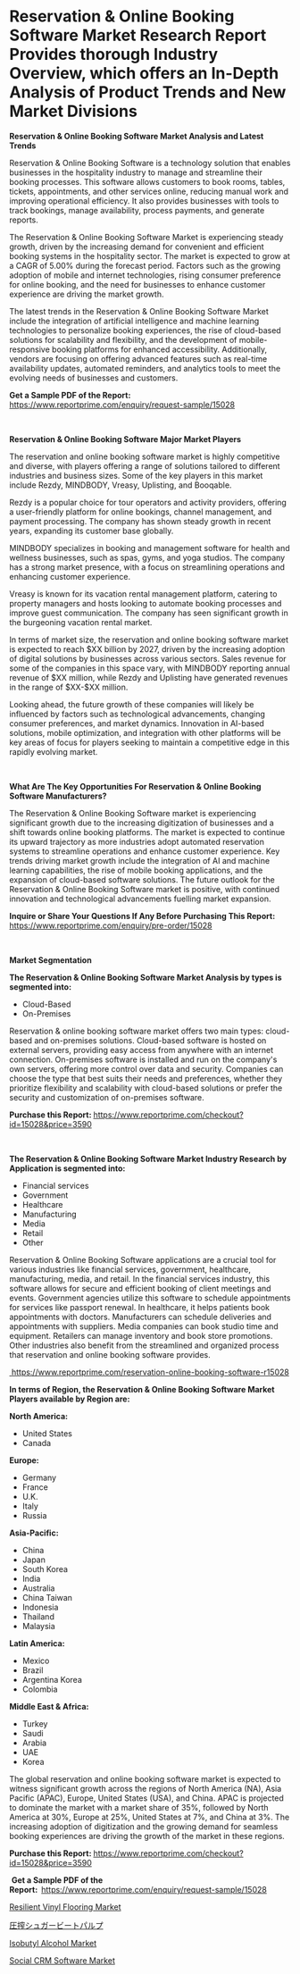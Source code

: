 <p><h1>Reservation & Online Booking Software Market Research Report Provides thorough Industry Overview, which offers an In-Depth Analysis of Product Trends and New Market Divisions</h1></p><p><strong>Reservation & Online Booking Software Market Analysis and Latest Trends</strong></p>
<p><p>Reservation & Online Booking Software is a technology solution that enables businesses in the hospitality industry to manage and streamline their booking processes. This software allows customers to book rooms, tables, tickets, appointments, and other services online, reducing manual work and improving operational efficiency. It also provides businesses with tools to track bookings, manage availability, process payments, and generate reports.</p><p>The Reservation & Online Booking Software Market is experiencing steady growth, driven by the increasing demand for convenient and efficient booking systems in the hospitality sector. The market is expected to grow at a CAGR of 5.00% during the forecast period. Factors such as the growing adoption of mobile and internet technologies, rising consumer preference for online booking, and the need for businesses to enhance customer experience are driving the market growth.</p><p>The latest trends in the Reservation & Online Booking Software Market include the integration of artificial intelligence and machine learning technologies to personalize booking experiences, the rise of cloud-based solutions for scalability and flexibility, and the development of mobile-responsive booking platforms for enhanced accessibility. Additionally, vendors are focusing on offering advanced features such as real-time availability updates, automated reminders, and analytics tools to meet the evolving needs of businesses and customers.</p></p>
<p><strong>Get a Sample PDF of the Report:&nbsp;</strong> <a href="https://www.reportprime.com/enquiry/request-sample/15028">https://www.reportprime.com/enquiry/request-sample/15028</a></p>
<p>&nbsp;</p>
<p><strong>Reservation & Online Booking Software Major Market Players</strong></p>
<p><p>The reservation and online booking software market is highly competitive and diverse, with players offering a range of solutions tailored to different industries and business sizes. Some of the key players in this market include Rezdy, MINDBODY, Vreasy, Uplisting, and Booqable.</p><p>Rezdy is a popular choice for tour operators and activity providers, offering a user-friendly platform for online bookings, channel management, and payment processing. The company has shown steady growth in recent years, expanding its customer base globally.</p><p>MINDBODY specializes in booking and management software for health and wellness businesses, such as spas, gyms, and yoga studios. The company has a strong market presence, with a focus on streamlining operations and enhancing customer experience.</p><p>Vreasy is known for its vacation rental management platform, catering to property managers and hosts looking to automate booking processes and improve guest communication. The company has seen significant growth in the burgeoning vacation rental market.</p><p>In terms of market size, the reservation and online booking software market is expected to reach $XX billion by 2027, driven by the increasing adoption of digital solutions by businesses across various sectors. Sales revenue for some of the companies in this space vary, with MINDBODY reporting annual revenue of $XX million, while Rezdy and Uplisting have generated revenues in the range of $XX-$XX million.</p><p>Looking ahead, the future growth of these companies will likely be influenced by factors such as technological advancements, changing consumer preferences, and market dynamics. Innovation in AI-based solutions, mobile optimization, and integration with other platforms will be key areas of focus for players seeking to maintain a competitive edge in this rapidly evolving market.</p></p>
<p>&nbsp;</p>
<p><strong>What Are The Key Opportunities For Reservation & Online Booking Software Manufacturers?</strong></p>
<p><p>The Reservation & Online Booking Software market is experiencing significant growth due to the increasing digitization of businesses and a shift towards online booking platforms. The market is expected to continue its upward trajectory as more industries adopt automated reservation systems to streamline operations and enhance customer experience. Key trends driving market growth include the integration of AI and machine learning capabilities, the rise of mobile booking applications, and the expansion of cloud-based software solutions. The future outlook for the Reservation & Online Booking Software market is positive, with continued innovation and technological advancements fuelling market expansion.</p></p>
<p><strong>Inquire or Share Your Questions If Any Before Purchasing This Report:</strong> <a href="https://www.reportprime.com/enquiry/pre-order/15028">https://www.reportprime.com/enquiry/pre-order/15028</a></p>
<p>&nbsp;</p>
<p><strong>Market Segmentation</strong></p>
<p><strong>The Reservation & Online Booking Software Market Analysis by types is segmented into:</strong></p>
<p><ul><li>Cloud-Based</li><li>On-Premises</li></ul></p>
<p><p>Reservation & online booking software market offers two main types: cloud-based and on-premises solutions. Cloud-based software is hosted on external servers, providing easy access from anywhere with an internet connection. On-premises software is installed and run on the company's own servers, offering more control over data and security. Companies can choose the type that best suits their needs and preferences, whether they prioritize flexibility and scalability with cloud-based solutions or prefer the security and customization of on-premises software.</p></p>
<p><strong>Purchase this Report:&nbsp;</strong><a href="https://www.reportprime.com/checkout?id=15028&price=3590">https://www.reportprime.com/checkout?id=15028&price=3590</a></p>
<p>&nbsp;</p>
<p><strong>The Reservation & Online Booking Software Market Industry Research by Application is segmented into:</strong></p>
<p><ul><li>Financial services</li><li>Government</li><li>Healthcare</li><li>Manufacturing</li><li>Media</li><li>Retail</li><li>Other</li></ul></p>
<p><p>Reservation & Online Booking Software applications are a crucial tool for various industries like financial services, government, healthcare, manufacturing, media, and retail. In the financial services industry, this software allows for secure and efficient booking of client meetings and events. Government agencies utilize this software to schedule appointments for services like passport renewal. In healthcare, it helps patients book appointments with doctors. Manufacturers can schedule deliveries and appointments with suppliers. Media companies can book studio time and equipment. Retailers can manage inventory and book store promotions. Other industries also benefit from the streamlined and organized process that reservation and online booking software provides.</p></p>
<p><a href="https://www.reportprime.com/reservation-online-booking-software-r15028">&nbsp;https://www.reportprime.com/reservation-online-booking-software-r15028</a></p>
<p><strong>In terms of Region, the Reservation & Online Booking Software Market Players available by Region are:</strong></p>
<p>
    <p> <strong> North America: </strong>
        <ul>
            <li>United States</li>
            <li>Canada</li>
        </ul>
        </p> 
    <p> <strong> Europe: </strong>
        <ul>
            <li>Germany</li>
            <li>France</li>
            <li>U.K.</li>
            <li>Italy</li>
            <li>Russia</li>
        </ul>
        </p> 
    <p> <strong> Asia-Pacific: </strong>
        <ul>
            <li>China</li>
            <li>Japan</li>
            <li>South Korea</li>
            <li>India</li>
            <li>Australia</li>
            <li>China Taiwan</li>
            <li>Indonesia</li>
            <li>Thailand</li>
            <li>Malaysia</li>
        </ul>
        </p> 
    <p> <strong> Latin America: </strong>
        <ul>
            <li>Mexico</li>
            <li>Brazil</li>
            <li>Argentina Korea</li>
            <li>Colombia</li>
        </ul>
        </p> 
    <p> <strong> Middle East & Africa: </strong>
        <ul>
            <li>Turkey</li>
            <li>Saudi</li>
            <li>Arabia</li>
            <li>UAE</li>
            <li>Korea</li>
        </ul>
    </p>
    </p>
<p><p>The global reservation and online booking software market is expected to witness significant growth across the regions of North America (NA), Asia Pacific (APAC), Europe, United States (USA), and China. APAC is projected to dominate the market with a market share of 35%, followed by North America at 30%, Europe at 25%, United States at 7%, and China at 3%. The increasing adoption of digitization and the growing demand for seamless booking experiences are driving the growth of the market in these regions.</p></p>
<p><strong>Purchase this Report: </strong><a href="https://www.reportprime.com/checkout?id=15028&price=3590">https://www.reportprime.com/checkout?id=15028&price=3590</a></p>
<p>&nbsp;<strong>Get a Sample PDF of the Report:&nbsp;&nbsp;</strong><a href="https://www.reportprime.com/enquiry/request-sample/15028">https://www.reportprime.com/enquiry/request-sample/15028</a></p>
<p><strong></strong></p>
<p><p><a href="https://www.linkedin.com/pulse/resilient-vinyl-flooring-market-size-growth-segmentation-regional-wryde?trackingId=ytKSZywPFA5DqL5GXaU%2FJw%3D%3D">Resilient Vinyl Flooring Market</a></p><p><a href="https://github.com/one-cool-chick/Market-Research-Report-List-1/blob/main/937524225775.md">圧搾シュガービートパルプ</a></p><p><a href="https://www.linkedin.com/pulse/isobutyl-alcohol-market-insights-players-forecast-till-2031-ideauda-xcxue?trackingId=7Kouaesfhvdz8ffoDc1uGQ%3D%3D">Isobutyl Alcohol Market</a></p><p><a href="https://github.com/dimitrishawkinswaynenp91rgz/Market-Research-Report-List-2/blob/main/social-crm-software-market.md">Social CRM Software Market</a></p></p>